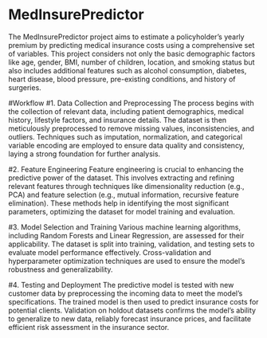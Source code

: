 # MedInsurePredictor
The MedInsurePredictor project aims to estimate a policyholder’s yearly premium by predicting medical insurance costs using a comprehensive set of variables. This project considers not only the basic demographic factors like age, gender, BMI, number of children, location, and smoking status but also includes additional features such as alcohol consumption, diabetes, heart disease, blood pressure, pre-existing conditions, and history of surgeries.

#Workflow
#1. Data Collection and Preprocessing
The process begins with the collection of relevant data, including patient demographics, medical history, lifestyle factors, and insurance details. The dataset is then meticulously preprocessed to remove missing values, inconsistencies, and outliers. Techniques such as imputation, normalization, and categorical variable encoding are employed to ensure data quality and consistency, laying a strong foundation for further analysis.

#2. Feature Engineering
Feature engineering is crucial to enhancing the predictive power of the dataset. This involves extracting and refining relevant features through techniques like dimensionality reduction (e.g., PCA) and feature selection (e.g., mutual information, recursive feature elimination). These methods help in identifying the most significant parameters, optimizing the dataset for model training and evaluation.

#3. Model Selection and Training
Various machine learning algorithms, including Random Forests and Linear Regression, are assessed for their applicability. The dataset is split into training, validation, and testing sets to evaluate model performance effectively. Cross-validation and hyperparameter optimization techniques are used to ensure the model’s robustness and generalizability.

#4. Testing and Deployment
The predictive model is tested with new customer data by preprocessing the incoming data to meet the model’s specifications. The trained model is then used to predict insurance costs for potential clients. Validation on holdout datasets confirms the model’s ability to generalize to new data, reliably forecast insurance prices, and facilitate efficient risk assessment in the insurance sector.
